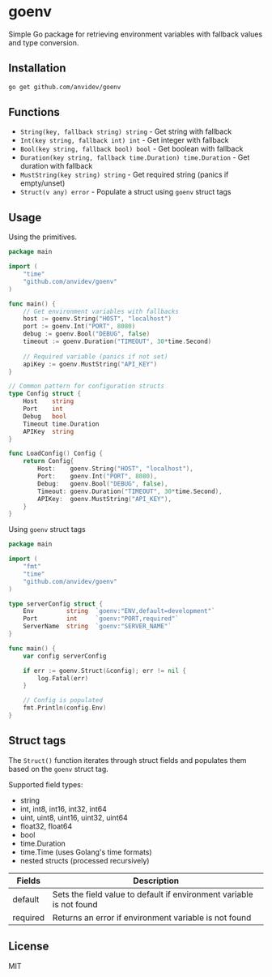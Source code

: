 # goenv

Simple Go package for retrieving environment variables with fallback values and type conversion.

## Installation

```bash
go get github.com/anvidev/goenv
```
## Functions

- `String(key, fallback string) string` - Get string with fallback
- `Int(key string, fallback int) int` - Get integer with fallback  
- `Bool(key string, fallback bool) bool` - Get boolean with fallback
- `Duration(key string, fallback time.Duration) time.Duration` - Get duration with fallback
- `MustString(key string) string` - Get required string (panics if empty/unset)
- `Struct(v any) error` - Populate a struct using `goenv` struct tags

## Usage

Using the primitives.

```go
package main

import (
    "time"
    "github.com/anvidev/goenv"
)

func main() {
    // Get environment variables with fallbacks
    host := goenv.String("HOST", "localhost")
    port := goenv.Int("PORT", 8080)
    debug := goenv.Bool("DEBUG", false)
    timeout := goenv.Duration("TIMEOUT", 30*time.Second)
    
    // Required variable (panics if not set)
    apiKey := goenv.MustString("API_KEY")
}

// Common pattern for configuration structs
type Config struct {
    Host    string
    Port    int
    Debug   bool
    Timeout time.Duration
    APIKey  string
}

func LoadConfig() Config {
    return Config{
        Host:    goenv.String("HOST", "localhost"),
        Port:    goenv.Int("PORT", 8080),
        Debug:   goenv.Bool("DEBUG", false),
        Timeout: goenv.Duration("TIMEOUT", 30*time.Second),
        APIKey:  goenv.MustString("API_KEY"),
    }
}
```

Using `goenv` struct tags

```go
package main

import (
    "fmt"
    "time"
    "github.com/anvidev/goenv"
)

type serverConfig struct {
    Env         string  `goenv:"ENV,default=development"`
    Port        int     `goenv:"PORT,required"`
    ServerName  string  `goenv:"SERVER_NAME"` 
}

func main() {
    var config serverConfig

    if err := goenv.Struct(&config); err != nil {
        log.Fatal(err)
    }

    // Config is populated
    fmt.Println(config.Env)
}
```

## Struct tags

The `Struct()` function iterates through struct fields and populates them based on
the `goenv` struct tag.

Supported field types:

 - string
 - int, int8, int16, int32, int64
 - uint, uint8, uint16, uint32, uint64
 - float32, float64
 - bool
 - time.Duration
 - time.Time (uses Golang's time formats)
 - nested structs (processed recursively)

| Fields   | Description                                                          |
|----------|----------------------------------------------------------------------|
| default  | Sets the field value to default if environment variable is not found |
| required | Returns an error if environment variable is not found                |

## License

MIT
